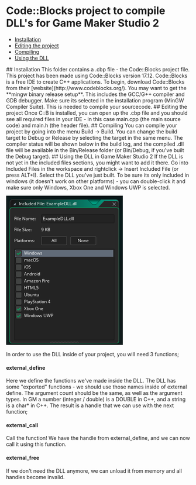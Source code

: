 # Code::Blocks project to compile DLL's for Game Maker Studio 2

  * [Installation](#installation)
  * [Editing the project](#editing)
  * [Compiling](#compiling)
  * [Using the DLL](#usage)

<a name="installation"/>
## Installation
This folder contains a .cbp file - the Code::Blocks project file. This project has been made using Code::Blocks version 17.12. Code::Blocks is a free IDE to create C++ applications. 
To begin, download Code::Blocks from their [website](http://www.codeblocks.org/). You may want to get the **mingw binary release setup**. This includes the GCC/G++ compiler and GDB debugger. Make sure its selected in the installation program (MinGW Compiler Suite). This is needed to compile your sourcecode.

<a name="editing"/>
## Editing the project
Once C::B is installed, you can open up the .cbp file and you should see all required files in your IDE - in this case main.cpp (the main source code) and main.h (the header file).

<a name="compiling"/>
## Compiling
You can compile your project by going into the menu Build -> Build. You can change the build target to Debug or Release by selecting the target in the same menu. The compiler status will be shown below in the build log, and the compiled .dll file will be available in the Bin/Release folder (or Bin/Debug, if you've built the Debug target).

<a name="usage"/>
## Using the DLL in Game Maker Studio 2
If the DLL is not yet in the included files sections, you might want to add it there. Go into Included Files in the workspace and rightclick -> Insert Included File (or press ALT+I). Select the DLL you've just built.
To be sure its only included in windows (it doesn't work on other platforms) - you can double-click it and make sure only Windows, Xbox One and Windows UWP is selected.

![Only the Windows targets are selected](https://raw.githubusercontent.com/GameMakerDiscord/ExternalLibraryExample/master/docAssets/dll_settings.png)

In order to use the DLL inside of your project, you will need 3 functions;

#### external_define
Here we define the functions we've made inside the DLL. The DLL has some "exported" functions - we should use those names inside of external define. The argument count should be the same, as well as the argument types. In GM a number (integer / double) is a DOUBLE in C++, and a string is a char* in C++. The result is a handle that we can use with the next function;

#### external_call
Call the function! We have the handle from external_define, and we can now call it using this function.

#### external_free
If we don't need the DLL anymore, we can unload it from memory and all handles become invalid.